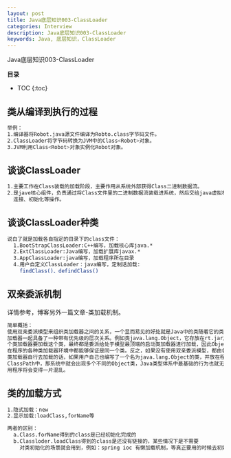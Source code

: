 ```yaml
---
layout: post
title: Java底层知识003-ClassLoader
categories: Interview
description: Java底层知识003-ClassLoader
keywords: Java, 底层知识，ClassLoader
---
```


Java底层知识003-ClassLoader

**目录**

* TOC
{:toc}

## 类从编译到执行的过程

```sh
举例：
1.编译器将Robot.java源文件编译为Robto.class字节码文件。
2.ClassLoader将字节码转换为JVM中的Class<Robot>对象。
3.JVM利用Class<Robot>对象实例化Robot对象。      
```

## 谈谈ClassLoader

```sh
1.主要工作在Class装载的加载阶段，主要作用从系统外部获得Class二进制数据流。
2.是jave核心组件，负责通过将Class文件里的二进制数据流装载进系统，然后交给java虚拟机进行
  连接、初始化等操作。
```

## 谈谈ClassLoader种类

```sh
说白了就是加载各自指定的目录下的class文件：
  1.BootStrapClassLoader:C++编写，加载核心库java.*
  2.ExtClassLoader:Java编写，加载扩展库javax.*
  3.AppClassLoader:java编写，加载程序所在目录
  4.用户自定义ClassLoader：java编写，定制话加载:
    findClass()、defindClass()
```

## 双亲委派机制

详情参考，博客另外一篇文章-类加载机制。

```sh
简单概括：
使用双亲委派模型来组织类加载器之间的关系，一个显而易见的好处就是Java中的类随着它的类
加载器一起具备了一种带有优先级的层次关系。例如类java.lang.Object，它存放在rt.jar之中，无论哪一
个类加载器要加载这个类，最终都是委派给处于模型最顶端的启动类加载器进行加载，因此Object类
在程序的各种类加载器环境中都能够保证是同一个类。反之，如果没有使用双亲委派模型，都由各个
类加载器自行去加载的话，如果用户自己也编写了一个名为java.lang.Object的类，并放在程序的
ClassPath中，那系统中就会出现多个不同的Object类，Java类型体系中最基础的行为也就无从保证，应
用程序将会变得一片混乱。
```

## 类的加载方式

```sh
1.隐式加载：new
2.显示加载:loadClass,forName等

两者的区别：
  a.Class.forName得到的class是已经初始化完成的
  b.Classloder.loadClass得到的class是还没有链接的，某些情况下是不需要
    对类初始化的场景就会用到，例如：spring ioc 有懒加载机制，等真正要用的时候去初始化。
```





